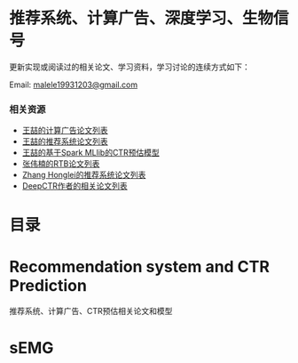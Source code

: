# 推荐系统、计算广告、深度学习、生物信号

更新实现或阅读过的相关论文、学习资料，学习讨论的连续方式如下：

Email: malele19931203@gmail.com

### 相关资源

* [王喆的计算广告论文列表](https://github.com/wzhe06/Ad-papers)
* [王喆的推荐系统论文列表](https://github.com/wzhe06/Reco-papers)
* [王喆的基于Spark MLlib的CTR预估模型](https://github.com/wzhe06/CTRmodel)
* [张伟楠的RTB论文列表](https://github.com/wnzhang/rtb-papers)
* [Zhang Honglei的推荐系统论文列表](https://github.com/hongleizhang)
* [DeepCTR作者的相关论文列表](https://github.com/shenweichen/DeepCTR)

# 目录
# Recommendation system and CTR Prediction 

推荐系统、计算广告、CTR预估相关论文和模型

# sEMG
